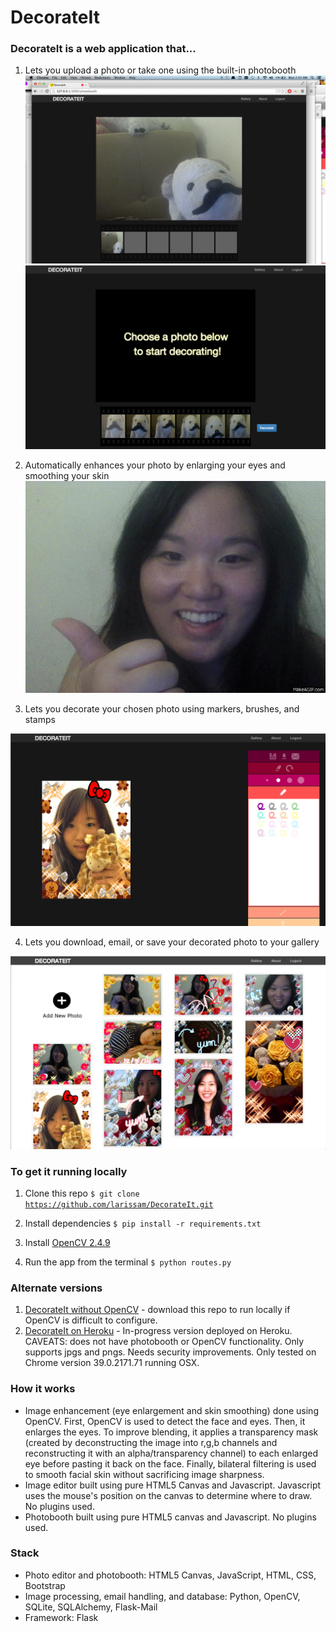 # DecorateIt

### DecorateIt is a web application that...
1. Lets you upload a photo or take one using the built-in photobooth
![Photobooth Before](https://github.com/larissam/DecorateIt/blob/master/readmeimages/photoboothbefore.png "Photobooth Before")
![Photobooth After](https://github.com/larissam/DecorateIt/blob/master/readmeimages/photoboothafter.png "Photobooth After")

2. Automatically enhances your photo by enlarging your eyes and smoothing your skin
![Image Processing](https://github.com/larissam/DecorateIt/blob/master/readmeimages/enlargeeyes.gif "Image Processing")

3. Lets you decorate your chosen photo using markers, brushes, and stamps

![Editor](https://github.com/larissam/DecorateIt/blob/master/readmeimages/editor.png "Editor")

4. Lets you download, email, or save your decorated photo to your gallery

![Gallery](https://github.com/larissam/DecorateIt/blob/master/readmeimages/gallery.png "Gallery")


### To get it running locally

1. Clone this repo
<code>$ git clone https://github.com/larissam/DecorateIt.git </code>

2. Install dependencies
<code>$ pip install -r requirements.txt </code>

3. Install [OpenCV 2.4.9](http://opencv.org/downloads.html)

4. Run the app from the terminal
<code>$ python routes.py </code>


### Alternate versions
1. [DecorateIt without OpenCV](https://github.com/larissam/DecorateIt-NoOpenCV) - download this repo to run locally if OpenCV is difficult to configure.
2. [DecorateIt on Heroku](http://decorateit5.herokuapp.com/) - In-progress version deployed on Heroku. CAVEATS: does not have photobooth or OpenCV functionality. Only supports jpgs and pngs. Needs security improvements. Only tested on Chrome version 39.0.2171.71 running OSX. 


### How it works

- Image enhancement (eye enlargement and skin smoothing) done using OpenCV. First, OpenCV is used to detect the face and eyes. Then, it enlarges the eyes. To improve blending, it applies a transparency mask (created by deconstructing the image into r,g,b channels and reconstructing it with an alpha/transparency channel) to each enlarged eye before pasting it back on the face. Finally, bilateral filtering is used to smooth facial skin without sacrificing image sharpness.
- Image editor built using pure HTML5 Canvas and Javascript. Javascript uses the mouse's position on the canvas to determine where to draw. No plugins used.
- Photobooth built using pure HTML5 canvas and Javascript. No plugins used.


### Stack
- Photo editor and photobooth: HTML5 Canvas, JavaScript, HTML, CSS, Bootstrap
- Image processing, email handling, and database: Python, OpenCV, SQLite, SQLAlchemy, Flask-Mail
- Framework: Flask



